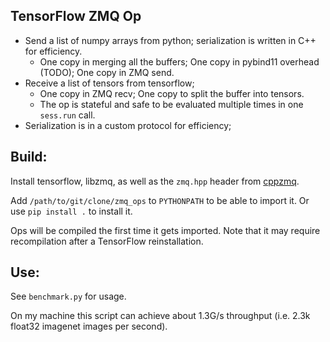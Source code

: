
## TensorFlow ZMQ Op

+ Send a list of numpy arrays from python; serialization is written in C++ for efficiency.
  + One copy in merging all the buffers; One copy in pybind11 overhead (TODO); One copy in ZMQ send.
+ Receive a list of tensors from tensorflow;
  + One copy in ZMQ recv; One copy to split the buffer into tensors.
  + The op is stateful and safe to be evaluated multiple times in one `sess.run` call.
+ Serialization is in a custom protocol for efficiency;

## Build:

Install tensorflow, libzmq, as well as the `zmq.hpp` header from [cppzmq](https://github.com/zeromq/cppzmq).

Add `/path/to/git/clone/zmq_ops` to `PYTHONPATH` to be able to import it.
Or use `pip install .` to install it.

Ops will be compiled the first time it gets imported.
Note that it may require recompilation after a TensorFlow reinstallation.

## Use:

See `benchmark.py` for usage.

On my machine this script can achieve about 1.3G/s throughput (i.e. 2.3k float32 imagenet images per second).
